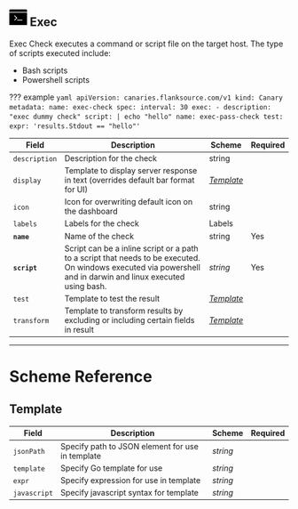 ## <img src='https://raw.githubusercontent.com/flanksource/flanksource-ui/main/src/icons/console.svg' style='height: 32px'/> Exec

Exec Check executes a command or script file on the target host. The type of scripts executed include:
- Bash scripts
- Powershell scripts

??? example
     ```yaml
     apiVersion: canaries.flanksource.com/v1
     kind: Canary
     metadata:
       name: exec-check
     spec:
       interval: 30
       exec:
        - description: "exec dummy check"
          script: |
            echo "hello"
          name: exec-pass-check
          test:
            expr: 'results.Stdout == "hello"'
     ```

| Field | Description | Scheme | Required |
| ----- | ----------- | ------ | -------- |
| `description` | Description for the check | string |  |
| `display` | Template to display server response in text (overrides default bar format for UI) | [*Template*](#template) |  |
| `icon` | Icon for overwriting default icon on the dashboard | string |  |
| `labels` | Labels for the check | Labels |  |
| **`name`** | Name of the check | string | Yes |
| **`script`** | Script can be a inline script or a path to a script that needs to be executed. On windows executed via powershell and in darwin and linux executed using bash. | *string* | Yes |
| `test` | Template to test the result | [*Template*](#template) |  |
| `transform` | Template to transform results by excluding or including certain fields in result | [*Template*](#template) |  |

---
# Scheme Reference
## Template

| Field | Description | Scheme | Required |
| ----- | ----------- | ------ | -------- |
| `jsonPath` | Specify path to JSON element for use in template | *string* |  |
| `template` | Specify Go template for use | *string* |  |
| `expr` | Specify expression for use in template  | *string* |  |
| `javascript` | Specify javascript syntax for template | *string* |  |